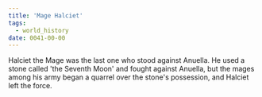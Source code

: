 ```yaml
---
title: 'Mage Halciet'
tags:
  - world_history
date: 0041-00-00
---
```

Halciet the Mage was the last one who stood against Anuella. He used a stone called 'the Seventh Moon' and fought against Anuella, but the mages among his army began a quarrel over the stone's possession, and Halciet left the force.